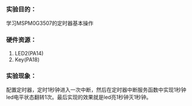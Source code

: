 ### 实验目的：

学习MSPM0G3507的定时器基本操作

### 硬件资源：

1. LED2(PA14)
2. Key(PA18)

### 实验现象：

配置定时器，定时1秒钟进入一次中断，然后在定时器中断服务函数中实现1秒钟led电平状态翻转1次。最后实现的效果就是led亮1秒钟灭1秒钟。
